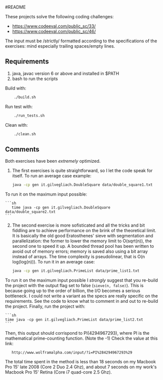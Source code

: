 #README

These projects solve the following coding challenges:
 - https://www.codeeval.com/public_sc/33/
 - https://www.codeeval.com/public_sc/46/

The input must be /strictly/ formatted according to the specifications of the 
exercises: mind especially trailing spaces/empty lines.


## Requirements

1. java, javac version 6 or above and installed in $PATH
2. bash to run the scripts

Build with:
```sh
    ./build.sh
```

Run test with:
```sh
    ./run_tests.sh
```
 
Clean with:
```sh
    ./clean.sh
```

## Comments

Both exercises have been *extremely* optimized. 

1. The first exercises is quite straightforward, so I let the code speak for 
itself. To run an average case example:

	```sh
    java -cp gen it.gilvegliach.DoubleSquare data/double_square1.txt
	```
To run it on the maximum input possible:

    ```sh
       time java -cp gen it.gilvegliach.DoubleSquare data/double_square2.txt
	```
	
2. The second exercise is more sofisticated and all the tricks and bit fiddling are to achieve performance on the brink of the theoretical limit. It is
basically the old good Eratosthenes' sieve with segmentation and 
parallelization: the former to lower the memory limit to O(sqrt(n)), the second one to speed it up. A bounded thread pool has been written to avoid out of memory errors; memory is saved also using a bit array instead of arrays. The time complexity is pseudolinear, that is O(n log(log(n))). To run it in an average case:

	```sh
    java -cp gen it.gilvegliach.PrimeList data/prime_list1.txt
	```
	
To run it on the maximum input possible I *strongly* suggest that you re-build
the project with the output flag set to false (`sieve(n, false)`). This is 
because going up to the order of billion, the I/O becomes a serious bottleneck.
I could not write a variant as the specs are really specific on the
requirements. See the code to know what to comment in and out to re-build the
project. Finally, run the project with:

	```sh
    time java -cp gen it.gilvegliach.PrimeList data/prime_list2.txt
	```

Then, this output should corrispond to PI(4294967293), where PI is the
mathematical prime-counting function. (Note the -1) Check the value at this
link:

       http://www.wolframalpha.com/input/?i=PI%284294967293%29

The total time spent in the method is less than 18 seconds on my Macbook Pro 15'
late 2008 (Core 2 Duo 2.4 Ghz), and about 7 seconds on my work's Macbook Pro 15'
Retina (Core i7 quad-core 2.5 Ghz).